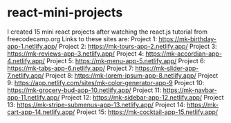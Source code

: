 # react-mini-projects
I created 15 mini react projects after watching the react.js tutorial from freecodecamp.org
Links to these sites are:
Project 1:  https://mk-birthday-app-1.netlify.app/
Project 2:  https://mk-tours-app-2.netlify.app/
Project 3:  https://mk-reviews-app-3.netlify.app/
Project 4:  https://mk-accordian-app-4.netlify.app/
Project 5:  https://mk-menu-app-5.netlify.app/
Project 6:  https://mk-tabs-app-6.netlify.app/
Project 7:  https://mk-slider-app-7.netlify.app/
Project 8:  https://mk-lorem-ipsum-app-8.netlify.app/
Project 9:  https://app.netlify.com/sites/mk-color-generator-app-9
Project 10: https://mk-grocery-bud-app-10.netlify.app/
Project 11: https://mk-navbar-app-11.netlify.app/
Project 12: https://mk-sidebar-app-12.netlify.app/
Project 13: https://mk-stripe-submenus-app-13.netlify.app/
Project 14: https://mk-cart-app-14.netlify.app/
Project 15: https://mk-cocktail-app-15.netlify.app/